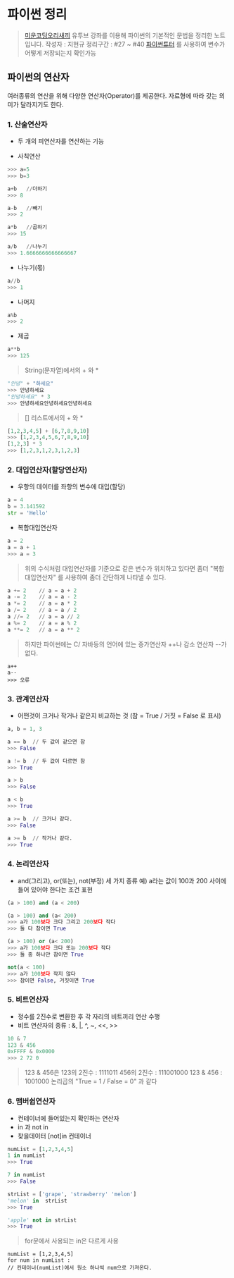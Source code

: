 파이썬 정리
===============

> [미운코딩오리새끼](https://www.youtube.com/playlist?list=PLGPF8gvWLYyrkF85itdBHaOLSVbtdzBww) 유투브 강좌를 이용해 파이썬의 기본적인 문법을 정리한 노트입니다.
작성자 : 지현규
정리구간 : #27 ~ #40
[파이썬튜터](http://pythontutor.com/) 를 사용하여 변수가 어떻게 저장되는지 확인가능

## 파이썬의 연산자
여러종류의 연산을 위해 다양한 연산자(Operator)를 제공한다.
자료형에 따라 갖는 의미가 달라지기도 한다.
### 1. 산술연산자
 - 두 개의 피연산자를 연산하는 기능

+ 사칙연산

```python
>>> a=5
>>> b=3
```
```python
a+b   //더하기
>>> 8

a-b   //빼기
>>> 2

a*b   //곱하기
>>> 15

a/b   //나누기
>>> 1.6666666666666667
```

- 나누기(몫)
```python
a//b
>>> 1
```

- 나머지
```python
a%b
>>> 2
```
- 제곱
```python
a**b
>>> 125
```
>
>String(문자열)에서의  +   와  *
```python
"안녕" + "하세요"
>>> 안녕하세요
"안녕하세요" * 3
>>> 안녕하세요안녕하세요안녕하세요
```

>[] 리스트에서의  +   와  *
```python
[1,2,3,4,5] + [6,7,8,9,10]
>>> [1,2,3,4,5,6,7,8,9,10]
[1,2,3] * 3
>>> [1,2,3,1,2,3,1,2,3]
```

### 2. 대입연산자(할당연산자)

 - 우항의 데이터를 좌항의 변수에 대입(할당)

 ```python
 a = 4
 b = 3.141592
 str = 'Hello'
 ```

 - 복합대입연산자
 ```python
a = 2
a = a + 1
>>> a = 3
 ```
> 위의 수식처럼 대입연산자를 기준으로 같은 변수가 위치하고 있다면 좀더 "복합대입연산자" 를 사용하여 좀더 간단하게 나타낼 수 있다.

 ```python
a += 2    // a = a + 2
a -= 2    // a = a - 2
a *= 2    // a = a * 2
a /= 2    // a = a / 2
a //= 2   // a = a // 2
a %= 2    // a = a % 2
a **= 2   // a = a ** 2
 ```
 > 하지만 파이썬에는 C/ 자바등의 언어에 있는 증가연산자 ++나 감소 연산자 --가 없다.

```phyton
a++
a--
>>> 오류
```

### 3. 관계연산자
- 어떤것이 크거나 작거나 같은지 비교하는 것
(참 = True / 거짓 = False 로 표시)

```python
a, b = 1, 3

a == b  // 두 값이 같으면 참
>>> False

a != b  // 두 값이 다르면 참  
>>> True

a > b  
>>> False

a < b  
>>> True

a >= b  // 크거나 같다.
>>> False

a >= b  // 작거나 같다.
>>> True
```

### 4. 논리연산자
- and(그리고), or(또는), not(부정) 세 가지 종류
예) a라는 값이 100과 200 사이에 들어 있어야 한다는 조건 표현
```python
(a > 100) and (a < 200)
```

```python
(a > 100) and (a< 200)
>>> a가 100보다 크다 그리고 200보다 작다
>>> 둘 다 참이면 True

(a > 100) or (a< 200)
>>> a가 100보다 크다 또는 200보다 작다
>>> 둘 중 하나만 참이면 True

not(a < 100)
>>> a가 100보다 작지 않다
>>> 참이면 False, 거짓이면 True
```

### 5. 비트연산자
- 정수를 2진수로 변환한 후 각 자리의 비트끼리 연산 수행
- 비트 연산자의 종류 : &, |, ^, ~, <<, >>

```python
10 & 7
123 & 456
0xFFFF & 0x0000
>>> 2 72 0
```
> 123 & 456은
123의 2진수 : 1111011
456의 2진수 : 111001000
123 & 456 : 1001000
논리곱의 "True = 1 / False = 0" 과 같다


### 6. 맴버쉽연산자
- 컨테이너에 들어있는지 확인하는 연산자
- in 과 not in
- 찾을데이터 [not]in 컨테이너

```python
numList = [1,2,3,4,5]
1 in numList
>>> True

7 in numList
>>> False

strList = ['grape', 'strawberry' 'melon']
'melon' in  strList
>>> True

'apple' not in strList
>>> True
```

> for문에서 사용되는 in은 다르게 사용

```phyhon
numList = [1,2,3,4,5]
for num in numList :
// 컨테이너(numList)에서 원소 하나씩 num으로 가져온다.

```
